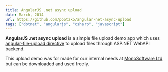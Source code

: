 ```yaml
---
title: AngularJS .net async upload
date: March, 2014
url: https://github.com/pootzko/angular-net-async-upload
tags: ["dotnet", "angularjs", "csharp", "javascript"]
---
```


<strong>AngularJS .net async upload</strong> is a simple file upload demo app which uses <a title="angular file upload" href="https://github.com/danialfarid/angular-file-upload">angular-file-upload directive</a> to upload files through ASP.NET WebAPI backend.

This upload demo was for made for our internal needs at <a title="MonoSoftware Ltd." href="http://www.mono-software.com/">MonoSoftware Ltd</a> but can be downloaded and used freely.